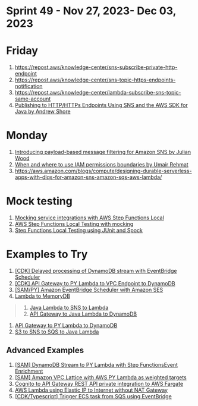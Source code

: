 <h1>Sprint 49 - Nov 27, 2023- Dec 03, 2023</h1>

# Friday

1. https://repost.aws/knowledge-center/sns-subscribe-private-http-endpoint
1. https://repost.aws/knowledge-center/sns-topic-https-endpoints-notification
1. https://repost.aws/knowledge-center/lambda-subscribe-sns-topic-same-account
1. [Publishing to HTTP/HTTPs Endpoints Using SNS and the AWS SDK for Java by Andrew Shore ](https://aws.amazon.com/blogs/developer/publishing-to-https-endpoints-using-sns-and-the-aws-sdk-for-java/)


# Monday

1. [Introducing payload-based message filtering for Amazon SNS by Julian Wood](https://aws.amazon.com/blogs/compute/introducing-payload-based-message-filtering-for-amazon-sns/)
1. [When and where to use IAM permissions boundaries by Umair Rehmat ](https://aws.amazon.com/blogs/security/when-and-where-to-use-iam-permissions-boundaries/)
1. https://aws.amazon.com/blogs/compute/designing-durable-serverless-apps-with-dlqs-for-amazon-sns-amazon-sqs-aws-lambda/

# Mock testing
1. [Mocking service integrations with AWS Step Functions Local](https://aws.amazon.com/blogs/compute/mocking-service-integrations-with-aws-step-functions-local/)
1. [AWS Step Functions Local Testing with mocking](https://github.com/aws-samples/aws-stepfunctions-examples/tree/main/sam/app-local-testing-mock-config)
1. [Step Functions Local Testing using JUnit and Spock](https://github.com/aws-samples/aws-stepfunctions-examples/tree/main/sam/demo-local-testing-using-java)

# Examples to Try

1. [[CDK] Delayed processing of DynamoDB stream with EventBridge Scheduler](https://serverlessland.com/patterns/apigw-dynamodb-lambda-scheduler-sqs-cdk)
1. [[CDK] API Gateway to PY Lambda to VPC Endpoint to DynamoDB](https://serverlessland.com/patterns/apigw-http-api-lambda-dynamodb-python-cdk)
1. [[SAM/PY] Amazon EventBridge Scheduler with Amazon SES](https://serverlessland.com/patterns/apigw-dynamodb-lambda-scheduler-ses-auto-deletion-sam)
1. [Lambda to MemoryDB](https://serverlessland.com/patterns/apigw-lambda-memorydb)
> 1. [Java Lambda to SNS to Lambda](https://serverlessland.com/patterns/lambda-sns-lambda-java)
> 1. [API Gateway to Java Lambda to DynamoDB](https://serverlessland.com/patterns/apigw-lambda-dynamodb-sam-java)
1. [API Gateway to PY Lambda to DynamoDB](https://serverlessland.com/patterns/apigw-lambda-dynamodb)
1. [S3 to SNS to SQS to Java Lambda](https://serverlessland.com/patterns/s3-sns-sqs-lambda-sam-java)

## Advanced Examples

1. [[SAM] DynamoDB Stream to PY Lambda with Step FunctionsEvent Enrichment](https://serverlessland.com/patterns/eventbridge-pipes-dynamodbstream-to-lambda-with-stepfunction-enrichment)
1. [[SAM] Amazon VPC Lattice with AWS PY Lambda as weighted targets](https://serverlessland.com/patterns/vpc-lattice-lambda)
1. [Cognito to API Gateway REST API private integration to AWS Fargate](https://serverlessland.com/patterns/apigw-vpclink-fargate)
1. [AWS Lambda using Elastic IP to Internet without NAT Gateway](https://serverlessland.com/patterns/lambda-elastic-ip-no-nat-gateway-cdk)
1. [[CDK/Typescript] Trigger ECS task from SQS using EventBridge](https://serverlessland.com/patterns/eventbridge-sqs-ecs-cdk)
